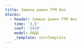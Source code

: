 ```yaml
---
title: Замена ремня ГРМ 8кл
blocks:
  - header: Замена ремня ГРМ 8кл
    time: '3,5'
    coef: '1419'
    model: ЛАДА
    _template: servTemplate
---
```

        